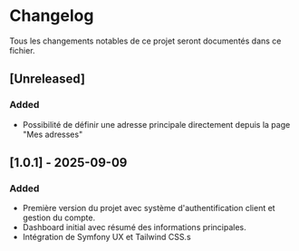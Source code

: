 # Changelog
Tous les changements notables de ce projet seront documentés dans ce fichier.


## [Unreleased]
### Added
- Possibilité de définir une adresse principale directement depuis la page "Mes adresses"

## [1.0.1] - 2025-09-09
### Added
- Première version du projet avec système d'authentification client et gestion du compte.
- Dashboard initial avec résumé des informations principales.
- Intégration de Symfony UX et Tailwind CSS.s
